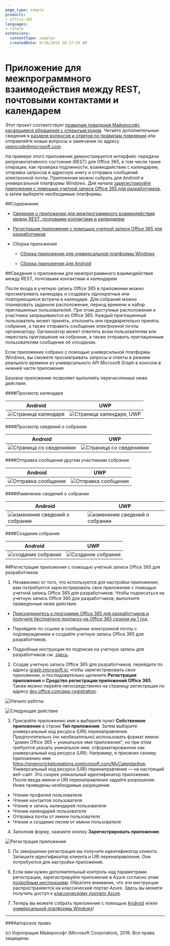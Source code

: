 ```yaml
---
page_type: sample
products:
- office-365
languages:
- csharp
extensions:
  contentType: samples
  createdDate: 9/16/2015 10:17:29 AM
---
```

# Приложение для межпрограммного взаимодействия между REST, почтовыми контактами и календарем

Этот проект соответствует [правилам поведения Майкрософт, касающимся обращения с открытым кодом](https://opensource.microsoft.com/codeofconduct/). Читайте дополнительные сведения в [разделе вопросов и ответов по правилам поведения](https://opensource.microsoft.com/codeofconduct/faq/) или отправляйте новые вопросы и замечания по адресу [opencode@microsoft.com](mailto:opencode@microsoft.com).

На примере этого приложения демонстрируется интерфейс передачи репрезентативного состояния (REST) для Office 365, в том числе такие операции, как проверка подлинности, взаимодействие с календарем, отправка запросов в адресную книгу и отправка сообщений электронной почты. Приложение можно собрать для Android и универсальной платформы Windows. Для начала [зарегистрируйте приложение с помощью учетной записи Office 365 для разработчиков](#зарегистрируйте-приложение-с-помощью-учетной-записи-office-365-для-разработчиков), а затем выберите необходимые платформы. 

##Содержание

* [Сведения о приложении для межпрограммного взаимодействия между REST, почтовыми контактами и календарем](#Сведения-о-приложении-для-межпрограммного-взаимодействия-между-rest,-почтовыми-контактами-и-календарем)

* [Регистрация приложения с помощью учетной записи Office 365 для разработчиков](#Регистрация-приложения-с-помощью-учетной-записи-office-365-для-разработчиков)

* Сборка приложения

  * [Сборка приложения для универсальной платформы Windows](/UWP)
  
  * [Сборка приложения для Android](/Android)

##Сведения о приложении для межпрограммного взаимодействия между REST, почтовыми контактами и календарем

После входа в учетную запись Office 365 в приложении можно просматривать календарь и создавать однократные или повторяющиеся встречи в календаре. Для собраний можно планировать заданное расположение, период времени и набор приглашенных пользователей. При этом доступные расположения и участники запрашиваются из Office 365. Каждый приглашенный пользователь может принять, отклонить или предварительно принять собрание, а также отправить сообщение электронной почты организатору. Организатор может ответить всем пользователям или переслать приглашение на собрание, а также отправить приглашенным пользователям сообщение об опоздании.

Если приложение собрано с помощью универсальной платформы Windows, вы сможете просматривать запросы и ответы в режиме реального времени из универсального API Microsoft Graph в консоли в нижней части приложения.

Базовое приложение позволяет выполнять перечисленные ниже действия.

####Просмотр календаря

Android | UWP
--- | ---
![Страница календаря](../img/app-calendar.jpg) | ![Страница календаря, UWP](../img/app-calendar-uwp.jpg)

####Просмотр сведений о собрании

Android | UWP
--- | ---
![Страница со сведениями](../img/app-meeting-details.jpg) | ![Страница со сведениями](../img/app-meeting-details-uwp.jpg)

####Отправка сообщения другим участникам собрания

Android | UWP
--- | ---
![Отправка сообщения](../img/app-reply-all.jpg) | ![Отправка сообщения](../img/app-reply-all-UWP.jpg)

####Изменение сведений о собрании

Android | UWP
--- | ---
![изменение сведений о собрании](../img/app-modify-meeting.jpg) | ![изменение сведений о собрании](../img/app-modify-meeting-UWP.jpg)

####Создание собрания

Android | UWP
--- | ---
![создание собрания](../img/app-create-meeting.jpg) | ![Создание собрания](../img/app-create-meeting-uwp.jpg)

##Регистрация приложения с помощью учетной записи Office 365 для разработчиков

1. Независимо от того, что используется для настройки приложение, вам потребуется зарегистрировать свое приложение с помощью учетной запись Office 365 для разработчиков. Чтобы подписаться на учетную запись Office 365 для разработчиков, выполните приведенные ниже действия.

  * [Присоединитесь к программе Office 365 для разработчиков и получите бесплатную подписку на Office 365 сроком на 1 год](https://aka.ms/devprogramsignup).

  * Перейдите по ссылке в сообщении электронной почты с подтверждением и создайте учетную запись Office 365 для разработчиков.

  * Подробные инструкции по подписке на учетную запись для разработчиков см. [здесь](https://msdn.microsoft.com/en-us/library/office/fp179924.aspx#o365_signup).

2. Создав учетную запись Office 365 для разработчиков, перейдите по адресу [graph.microsoft.io](http://graph.microsoft.io/en-us/), чтобы зарегистрировать свое приложение, и последовательно щелкните **Регистрация приложения** и **Средство регистрации приложений Office 365**. Также можно перейти непосредственно на страницу регистрации по адресу [dev.office.com/app-registration](http://dev.office.com/app-registration).

  ![Начало работы](../img/ms-graph-get-started.jpg) 

  ![Следующее действие](../img/ms-graph-get-started-2.jpg)

3. Присвойте приложению имя и выберите пункт **Собственное приложение** в строке **Тип приложения**. Затем выберите универсальный код ресурса (URI) перенаправления. Предпочтительно (но необязательно) использовать формат имени "домен Office 365 + уникальное имя приложения", но при этом требуется указать уникальное имя, отформатированное как универсальный код ресурса (URI). Например, я присвоил своему приложению имя https://greencricketcreations.onmicrosoft.com/MyCalendarApp. Универсальный код ресурса (URI) перенаправления — не настоящий веб-сайт. Это скорее уникальный идентификатор приложения. После ввода имени и URI перенаправления задайте разрешения. Ниже приведены необходимые разрешения.

  * Чтение профилей пользователя
  * Чтение контактов пользователя
  * Чтение и запись календарей пользователя
  * Чтение календарей пользователя
  * Отправка почты от имени пользователя
  * Чтение и создание писем от имени пользователя

4. Заполнив форму, нажмите кнопку **Зарегистрировать приложение**.

  ![Регистрация приложения](../img/ms-graph-get-started-3.jpg)

5. По завершении регистрации вы получите идентификатор клиента. Запишите идентификатор клиента и URI перенаправления. Они потребуются для настройки приложения.

6. Если вам нужен дополнительный контроль над параметрами регистрации, зарегистрируйте приложение в Azure согласно этим [подробным инструкциям](https://github.com/jasonjoh/office365-azure-guides/blob/master/RegisterAnAppInAzure.md). Обратите внимание, что эти инструкции распространяются на классический портал Azure. Здесь вы можете получить доступ к [классическому порталу Azure](https://manage.windowsazure.com/).

7. Теперь вы можете собрать приложение с помощью [Android](/Android) и/или [универсальной платформы Windows](/UWP)!

---

###Авторское право

(c) Корпорация Майкрософт (Microsoft Corporation), 2016. Все права защищены.